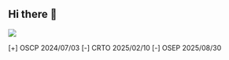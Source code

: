 ## Hi there 👋

<!--
**xekOnerR/xekOnerR** is a ✨ _special_ ✨ repository because its `README.md` (this file) appears on your GitHub profile.

Here are some ideas to get you started:

- 🔭 I’m currently working on ...
- 🌱 I’m currently learning ...
- 👯 I’m looking to collaborate on ...
- 🤔 I’m looking for help with ...
- 💬 Ask me about ...
- 📫 How to reach me: ...
- 😄 Pronouns: ...
- ⚡ Fun fact: ...
-->
![](https://github.com/xekOnerR/gihubSNK/raw/refs/heads/output/github-contribution-grid-snake-dark.svg)


[+] OSCP 2024/07/03
[-] CRTO 2025/02/10
[-] OSEP 2025/08/30
